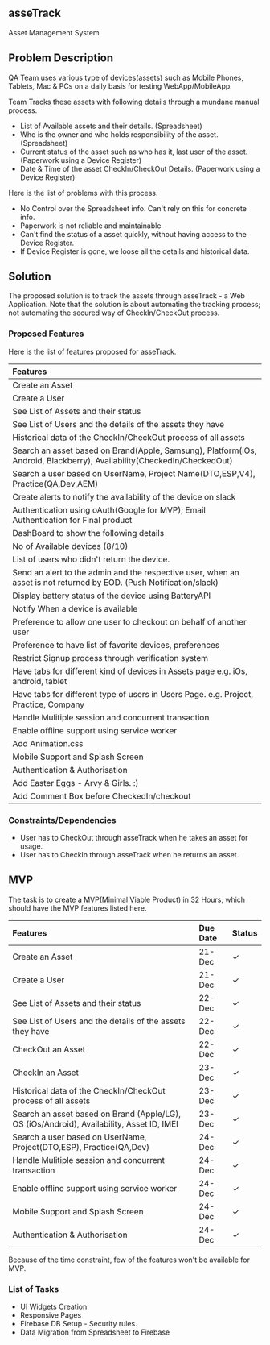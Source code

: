 ## asseTrack
Asset Management System

## Problem Description
QA Team uses various type of devices(assets) such as Mobile Phones, Tablets, Mac & PCs on a daily basis for testing WebApp/MobileApp.

Team Tracks these assets with following details through a mundane manual process.
- List of Available assets and their details. (Spreadsheet)
- Who is the owner and who holds responsibility of the asset. (Spreadsheet)
- Current status of the asset such as who has it, last user of the asset. (Paperwork using a Device Register)
- Date & Time of the asset CheckIn/CheckOut Details. (Paperwork using a Device Register)

Here is the list of problems with this process.
- No Control over the Spreadsheet info. Can't rely on this for concrete info.
- Paperwork is not reliable and maintainable
- Can't find the status of a asset quickly, without having access to the Device Register.
- If Device Register is gone, we loose all the details and historical data.

## Solution

The proposed solution is to track the assets through asseTrack - a Web Application.
Note that the solution is about automating the tracking process; not automating the secured way of CheckIn/CheckOut process.

### Proposed Features

Here is the list of features proposed for asseTrack.

| Features |
| :------------- |
| Create an Asset |
| Create a User |
| See List of Assets and their status |
| See List of Users and the details of the assets they have |
| Historical data of the CheckIn/CheckOut process of all assets |
| Search an asset based on Brand(Apple, Samsung), Platform(iOs, Android, Blackberry), Availability(CheckedIn/CheckedOut) |
| Search a user based on UserName, Project Name(DTO,ESP,V4), Practice(QA,Dev,AEM) |
| Create alerts to notify the availability of the device on slack |
| Authentication using oAuth(Google for MVP); Email Authentication for Final product |
| DashBoard to show the following details |
| No of Available devices (8/10) |
| List of users who didn't return the device. |
| Send an alert to the admin and the respective user, when an asset is not returned by EOD. (Push Notification/slack) |
| Display battery status of the device using BatteryAPI |
| Notify When a device is available |
| Preference to allow one user to checkout on behalf of another user |
| Preference to have list of favorite devices, preferences |
| Restrict Signup process through verification system |
| Have tabs for different kind of devices in Assets page e.g. iOs, android, tablet |
| Have tabs for different type of users in Users Page. e.g. Project, Practice, Company |
| Handle Mulitiple session and concurrent transaction|
| Enable offline support using service worker|
| Add Animation.css |
| Mobile Support and Splash Screen |
| Authentication & Authorisation |
| Add Easter Eggs - Arvy & Girls. :) |
| Add Comment Box before CheckedIn/checkout |

### Constraints/Dependencies
- User has to CheckOut through asseTrack when he takes an asset for usage.
- User has to CheckIn through asseTrack when he returns an asset.

## MVP
The task is to create a MVP(Minimal Viable Product) in 32 Hours, which should have the MVP features listed here.

| Features | Due Date | Status |
| :------------- | :------------- | :------------- |
| Create an Asset |21-Dec |✓|
| Create a User |21-Dec|✓|
| See List of Assets and their status |22-Dec|✓|
| See List of Users and the details of the assets they have |22-Dec|✓|
| CheckOut an Asset |22-Dec|✓|
| CheckIn an Asset |23-Dec|✓|
| Historical data of the CheckIn/CheckOut process of all assets |23-Dec|✓|
| Search an asset based on Brand (Apple/LG), OS (iOs/Android), Availability, Asset ID, IMEI |23-Dec|✓|
| Search a user based on UserName, Project(DTO,ESP), Practice(QA,Dev) |24-Dec|✓|
| Handle Mulitiple session and concurrent transaction| 24-Dec |✓|
| Enable offline support using service worker|24-Dec|✓|
| Mobile Support and Splash Screen | 24-Dec |✓|
| Authentication & Authorisation |24-Dec|✓|

Because of the time constraint, few of the features won't be available for MVP.


### List of Tasks
- UI Widgets Creation
- Responsive Pages
- Firebase DB Setup - Security rules.
- Data Migration from Spreadsheet to Firebase
